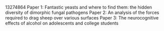 13274864
Paper 1: Fantastic yeasts and where to find them: the hidden diversity of dimorphic fungal pathogens
Paper 2: An analysis of the forces required to drag sheep over various surfaces
Paper 3: The neurocognitive effects of alcohol on adolescents and college students
